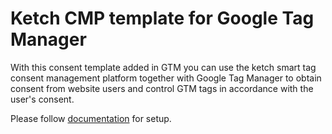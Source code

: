 # Ketch CMP template for Google Tag Manager

With this consent template added in GTM you can use the ketch smart tag consent management platform together with Google Tag Manager to obtain consent from website users and control GTM tags in accordance with the user's consent.

Please follow [documentation](https://docs.ketch.com/hc/en-us/articles/1500012811962-Automated-Web-Infrastructure-Orchestration-with-Google-Tag-Manager) for setup.
